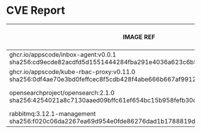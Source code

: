 # CVE Report
|                                                      IMAGE REF                                                      |        OS        | CRITICAL<BR>(OS, OTHER) | HIGH<BR>(OS, OTHER) | MEDIUM<BR>(OS, OTHER) | LOW<BR>(OS, OTHER) | UNKNOWN<BR>(OS, OTHER) |
|---------------------------------------------------------------------------------------------------------------------|------------------|-------------------------|---------------------|-----------------------|--------------------|------------------------|
| ghcr.io/appscode/inbox-agent:v0.0.1<br>sha256:cd9ecde82acdfd5d1551444284fba291e4036a623c6b59818ee6a369b37da79e      | alpine 3.20.3    | 0, 0                    | 0, 0                | 0, 0                  | 2, 0               | 0, 0                   |
| ghcr.io/appscode/kube-rbac-proxy:v0.11.0<br>sha256:0df4ae70e3bd0feffcec8f5cdb428f4abe666b667af991269ec5cb0bbda65869 | debian 10.10     | 0, 4                    | 0, 51               | 0, 33                 | 0, 1               | 6, 0                   |
| opensearchproject/opensearch:2.1.0<br>sha256:4254021a8c7130aaed09bffc61ef654bc15b958fefb30c09be1d24956f9f8ed1       | amazon 2 (Karoo) | **11**, 3               | **258**, 54         | 180, 57               | 33, 10             | 0, 0                   |
| rabbitmq:3.12.1-management<br>sha256:f020c06da2267ea69d954e0fde86276dad1b1788819d12ccb892e0f26bfe242a               | ubuntu 22.04     | 0, 0                    | **2**, 0            | 91, 0                 | 40, 0              | 0, 0                   |
